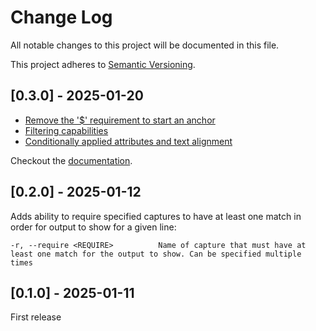 # Change Log
All notable changes to this project will be documented in this file.
 
This project adheres to [Semantic Versioning](http://semver.org/).

## [0.3.0] - 2025-01-20

- [Remove the '$' requirement to start an anchor](https://github.com/solidiquis/grits/pull/10)
- [Filtering capabilities](https://github.com/solidiquis/grits/pull/11)
- [Conditionally applied attributes and text alignment](https://github.com/solidiquis/grits/pull/12)

Checkout the [documentation](https://github.com/solidiquis/grits/blob/main/docs/help.md).

## [0.2.0] - 2025-01-12

Adds ability to require specified captures to have at least one match in order for output to show for a given line:

```
-r, --require <REQUIRE>          Name of capture that must have at least one match for the output to show. Can be specified multiple times
```

## [0.1.0] - 2025-01-11

First release
